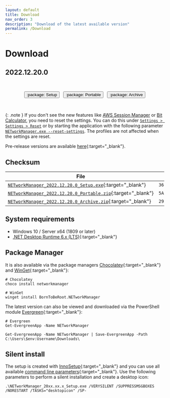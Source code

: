 ```yaml
---
layout: default
title: Download
nav_order: 3
description: "Download of the latest available version"
permalink: /Download
---
```


# Download

## 2022.12.20.0

<div align="center">
  <br />
  <p>
    <a href='https://github.com/BornToBeRoot/NETworkManager/releases/download/2022.12.20.0/NETworkManager_2022.12.20.0_Setup.exe' style="text-decoration: none;" target="_blank">
      <span class="fs-5">
        <button type="button" name="button" class="btn">:package: Setup</button>
      </span>
    </a>
    &nbsp;
    <a href='https://github.com/BornToBeRoot/NETworkManager/releases/download/2022.12.20.0/NETworkManager_2022.12.20.0_Portable.zip' style="text-decoration: none;" target="_blank">
      <span class="fs-5">
        <button type="button" name="button" class="btn">:package: Portable</button>
      </span>
    </a>
    &nbsp;  
    <a href='https://github.com/BornToBeRoot/NETworkManager/releases/download/2022.12.20.0/NETworkManager_2022.12.20.0_Archive.zip' style="text-decoration: none;" target="_blank">
      <span class="fs-5">
        <button type="button" name="button" class="btn">:package: Archive</button>
      </span>
    </a> 
  </p>
  <br />
</div>

{: .note }
If you don't see the new features like [AWS Session Manager](./Documentation/Application/AWSSessionManager) or [Bit Calculator](./Documentation/Application/BitCalculator), you need to reset the settings. You can do this under [`Settings > Settings > Reset`](Documentation/Settings/Settings#reset) or by starting the application with the following parameter [`NETworkManager.exe --reset-settings`](./Documentation/CommandLineArguments#--reset-settings). The profiles are not affected when the settings are reset.

Pre-release versions are available [here](https://github.com/BornToBeRoot/NETworkManager/releases){:target="\_blank"}.

## Checksum

| File                                       | SHA256                                                             |
| ------------------------------------------ | ------------------------------------------------------------------ |
| [`NETworkManager_2022.12.20.0_Setup.exe`](https://github.com/BornToBeRoot/NETworkManager/releases/download/2022.12.20.0/NETworkManager_2022.12.20.0_Setup.exe){:target="\_blank"}    | `36F915D917DF6461CB52C1524F3E7373EC0BC40D3A48E9D28E3D02BAA416E369` |
| [`NETworkManager_2022.12.20.0_Portable.zip`](https://github.com/BornToBeRoot/NETworkManager/releases/download/2022.12.20.0/NETworkManager_2022.12.20.0_Portable.zip){:target="\_blank"} | `5A5553BF3609749C1214B8B724857AE954C4F8881907BD0DE5F1C44E48D2CEFA` |
| [`NETworkManager_2022.12.20.0_Archive.zip`](https://github.com/BornToBeRoot/NETworkManager/releases/download/2022.12.20.0/NETworkManager_2022.12.20.0_Archive.zip){:target="\_blank"}  | `29D6EE0FD1A822E5CF45F0A175A0CECAE22C64F5551CCBB117C5EE76DC07DF61` |

## System requirements

- Windows 10 / Server x64 (1809 or later)
- [.NET Desktop Runtime 6.x (LTS)](https://dotnet.microsoft.com/download/dotnet/6.0){:target="\_blank"}

## Package Manager

It is also available via the package managers [Chocolatey](https://chocolatey.org/packages/NETworkManager){:target="\_blank"} and [WinGet](https://github.com/microsoft/winget-pkgs/tree/master/manifests/b/BornToBeRoot/NETworkManager/){:target="\_blank"}:

```
# Chocolatey
choco install networkmanager

# WinGet
winget install BornToBeRoot.NETworkManager
```

The latest version can also be viewed and downloaded via the PowerShell module [Evergreen](https://github.com/aaronparker/evergreen){:target="\_blank"}:

```
# Evergreen
Get-EvergreenApp -Name NETworkManager

Get-EvergreenApp -Name NETworkManager | Save-EvergreenApp -Path C:\Users\$env:Username\Downloads\
```

## Silent install

The setup is created with [InnoSetup](https://jrsoftware.org/isinfo.php){:target="\_blank"} and you can use all available [command line parameters](https://jrsoftware.org/ishelp/index.php?topic=setupcmdline){:target="\_blank"}. Use the following parameters to perform a silent installation and create a desktop icon:

```
.\NETworkManager_20xx.xx.x_Setup.exe /VERYSILENT /SUPPRESSMSGBOXES /NORESTART /TASKS="desktopicon" /SP-
```
